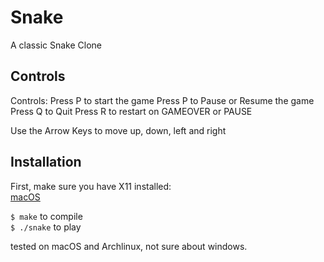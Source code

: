 # Snake
A classic Snake Clone
## Controls
Controls:
Press P to start the game
Press P to Pause or Resume the game
Press Q to Quit
Press R to restart on GAMEOVER or PAUSE

Use the Arrow Keys to move up, down, left and right
## Installation
First, make sure you have X11 installed:  
[macOS](https://www.xquartz.org/)  

`$ make` to compile  
`$ ./snake` to play 

tested on macOS and Archlinux, not sure about windows.

